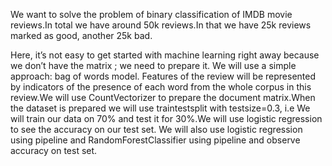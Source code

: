 We want to solve the problem of binary classification of IMDB movie reviews.In total we have around 50k reviews.In that we have 25k reviews marked as good, another 25k bad.

Here, it’s not easy to get started with machine learning right away because we don’t have the matrix ; we need to prepare it. We will use a simple approach: bag of words model. Features of the review will be represented by indicators of the presence of each word from the whole corpus in this review.We will use CountVectorizer to prepare the document matrix.When the dataset is prepared we will use traintestsplit with testsize=0.3, i.e We will train our data on 70% and test it for 30%.We will use logistic regression to see the accuracy on our test set. We will also use logistic regression using pipeline and RandomForestClassifier using pipeline and observe accuracy on test set.
                      

